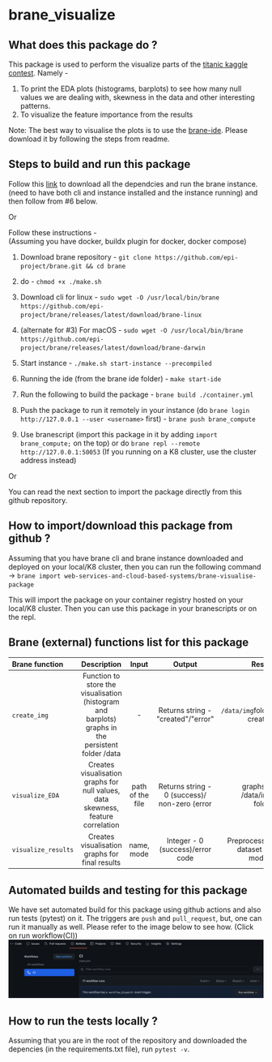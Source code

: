 # brane_visualize

## What does this package do ? 
This package is used to perform the visualize parts of the [titanic kaggle contest](https://www.kaggle.com/competitions/titanic). Namely -   
1. To print the EDA plots (histograms, barplots) to see how many null values we are dealing with, skewness in the data and other interesting patterns.
2. To visualize the feature importance from the results

Note: The best way to visualise the plots is to use the [brane-ide](https://github.com/epi-project/brane-ide). Please download it by following the steps from readme.

## Steps to build and run this package 
Follow this [link](https://wiki.enablingpersonalizedinterventions.nl/admins/installation/get-binaries.html) to download all the dependcies and run the brane instance. (need to have both cli and instance installed and the instance running) and then follow from #6 below.

Or  

Follow these instructions -  
(Assuming you have docker, buildx plugin for docker, docker compose)
1. Download brane repository -  `git clone https://github.com/epi-project/brane.git && cd brane`
2. do - `chmod +x ./make.sh`
3. Download cli for linux - 
`sudo wget -O /usr/local/bin/brane https://github.com/epi-project/brane/releases/latest/download/brane-linux`
  
4. (alternate for #3) For macOS - 
`sudo wget -O /usr/local/bin/brane https://github.com/epi-project/brane/releases/latest/download/brane-darwin`

5. Start instance - `./make.sh start-instance --precompiled`
   
6. Running the ide (from the brane ide folder) - `make start-ide`
   
7. Run the following to build the package - `brane build ./container.yml`

8. Push the package to run it remotely in your instance (do `brane login http://127.0.0.1 --user <username>` first) - `brane push brane_compute`

9.  Use branescript (import this package in it by adding `import brane_compute;` on the top) or do `brane repl --remote http://127.0.0.1:50053` (If you running on a K8 cluster, use the cluster address instead)

Or 

You can read the next section to import the package directly from this github repository. 

## How to import/download this package from github ?
Assuming that you have brane cli and brane instance downloaded and deployed on your local/K8 cluster, then you can run the following command -> `brane import web-services-and-cloud-based-systems/brane-visualise-package`

This will import the package on your container registry hosted on your local/K8 cluster. Then you can use this package in your branescripts or on the repl.  


## Brane (external) functions list for this package
| Brane function      | Description | Input   | Output | Result
| :---        |    :----:   |          :----: |:----:| ---:|
|`create_img`|Function to store the visualisation (histogram and barplots) graphs in the persistent folder /data|-|Returns string - "created"/"error"|`/data/img`folder created|
| `visualize_EDA`      | Creates visualisation graphs for null values, data skewness, feature correlation| path of the file   |Returns string - 0 (success)/ non-zero (error|graphs in /data/img folder|
| `visualize_results`   | Creates visualisation graphs for final results| name, mode      |Integer - 0 (success)/error code|Preprocesses dataset for models|

## Automated builds and testing for this package

We have set automated build for this package using github actions and also run tests (pytest) on it. The triggers are `push` and `pull_request`, but, one can run it manually as well. Please refer to the image below to see how. (Click on run workflow(CI))
![](./workflow.png)

## How to run the tests locally ?
Assuming that you are in the root of the repository and downloaded the depencies (in the requirements.txt file), run `pytest -v`.


 